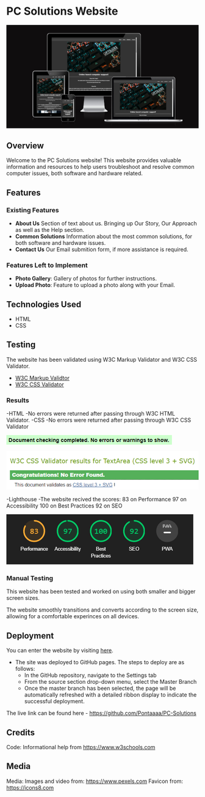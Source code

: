 # PC Solutions Website

![Preview](assets/images/siteresponsive.PNG)

## Overview

Welcome to the PC Solutions website! This website provides valuable information and resources to help users troubleshoot and resolve common computer issues, both software and hardware related.

## Features

### Existing Features

- **About Us** Section of text about us. Bringing up Our Story, Our Approach as well as the Help section.
- **Common Solutions** Information about the most common solutions, for both software and hardware issues.
- **Contact Us** Our Email submition form, if more assistance is required.

### Features Left to Implement

- **Photo Gallery**: Gallery of photos for further instructions.
- **Upload Photo**: Feature to upload a photo along with your Email.

## Technologies Used

- HTML
- CSS

## Testing

The website has been validated using W3C Markup Validator and W3C CSS Validator.

* [W3C Markup Validtor](https://validator.w3.org/)
* [W3C CSS Validator](https://jigsaw.w3.org/css-validator/)

### Results

-HTML
    -No errors were returned after passing through W3C HTML Validator.
-CSS
    -No errors were returned after passing through W3C CSS Validator

![HTML Results](assets/images/htmlvalidator.PNG)

![CSS Results](assets/images/CSSvalidator.PNG)

-Lighthouse
    -The website recived the scores:
        83 on Performance
        97 on Accessibility
        100 on Best Practices
        92 on SEO

![Lighthouse Results](assets/images/lighthouse.PNG)

### Manual Testing

This website has been tested and worked on using both smaller and bigger screen sizes.

The website smoothly transitions and converts according to the screen size, allowing for a comfortable experinces on all devices.

## Deployment

You can enter the website by visiting [here](https://pontaaaa.github.io/PC-Solutions/).

- The site was deployed to GitHub pages. The steps to deploy are as follows: 
  - In the GitHub repository, navigate to the Settings tab 
  - From the source section drop-down menu, select the Master Branch
  - Once the master branch has been selected, the page will be automatically refreshed with a detailed ribbon display to indicate the successful deployment. 

The live link can be found here - https://github.com/Pontaaaa/PC-Solutions

## Credits

Code:
Informational help from https://www.w3schools.com

## Media

Media:
Images and video from: https://www.pexels.com 
Favicon from: https://icons8.com
